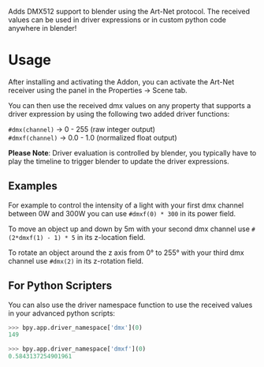 Adds DMX512 support to blender using the Art-Net protocol. The received values can be used in driver expressions or in custom python code anywhere in blender!

# Usage

After installing and activating the Addon, you can activate the Art-Net
receiver using the panel in the Properties -> Scene tab.

You can then use the received dmx values on any property that supports a driver
expression by using the following two added driver functions:

`#dmx(channel)` -> 0 - 255 (raw integer output)\
`#dmxf(channel)` -> 0.0 - 1.0 (normalized float output)

**Please Note**:
Driver evaluation is controlled by blender, you typically have to play the
timeline to trigger blender to update the driver expressions.

## Examples

For example to control the intensity of a light with your first dmx channel
between 0W and 300W you can use `#dmxf(0) * 300` in its power field.

To move an object up and down by 5m with your second dmx channel use `#(2*dmxf(1) - 1) * 5` in its z-location field.

To rotate an object around the z axis from 0° to 255° with your third dmx channel use `#dmx(2)` in its z-rotation field.


## For Python Scripters
You can also use the driver namespace function to use the received values in your advanced python scripts:

```python
>>> bpy.app.driver_namespace['dmx'](0)
149

>>> bpy.app.driver_namespace['dmxf'](0)
0.5843137254901961
```
